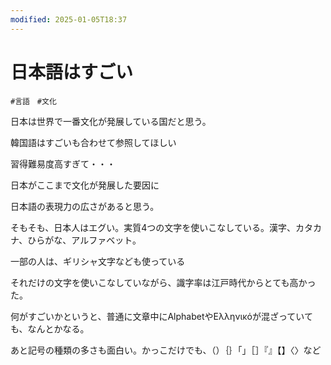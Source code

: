 ```yaml
---
modified: 2025-01-05T18:37
---
```

# 日本語はすごい

`#言語　#文化`

日本は世界で一番文化が発展している国だと思う。

韓国語はすごいも合わせて参照してほしい

習得難易度高すぎて・・・

日本がここまで文化が発展した要因に

日本語の表現力の広さがあると思う。

そもそも、日本人はエグい。実質4つの文字を使いこなしている。漢字、カタカナ、ひらがな、アルファベット。

一部の人は、ギリシャ文字なども使っている

それだけの文字を使いこなしていながら、識字率は江戸時代からとても高かった。

何がすごいかというと、普通に文章中にAlphabetやΕλληνικόが混ざっていても、なんとかなる。

あと記号の種類の多さも面白い。かっこだけでも、（）｛｝「」［］『』【】〈〉など